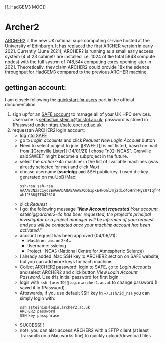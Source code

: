 [[_HadGEM3 MOC]]

# Archer2
[ARCHER2](https://www.archer2.ac.uk) is the new UK national supercomputing service hosted at the University of Edinburgh. It has replaced the first [ARCHER](https://www.archer.ac.uk) version in early 2021. Currently (June 2021), ARCHER2 is running as a small early access system (4 of 23 cabinets are installed, i.e. 1024 of the total 5848 compute nodes) with the full system of 748,544 computing cores opening later in 2021. Theoretically, they [claim](https://www.archer2.ac.uk/about/hardware.html) ARCHER2 could provide 18x the science throughput for HadGEM3 compared to the previous ARCHER machine.

## getting an account:
I am closely following the [quickstart for users](https://docs.archer2.ac.uk/quick-start/overview/) part in the official documentation. 

1. sign up for an [SAFE account](https://safe.epcc.ed.ac.uk/signup.jsp) to manage all of your UK HPC services. Username is sebastian.steinig@bristol.ac.uk; password is stored in 1Password under https://safe.epcc.ed.ac.uk
2. request an ARCHER2 login account:
    - [log into SAFE](https://safe.epcc.ed.ac.uk)
    - go to *Login accounts* and click  *Request New Login Account* button 
    - Need to select project to join. [[SWEET]] is not listed, based on mail from [[Grenville Lister]] (14/01/21) I chose "n02: NCAS". Grenville said SWEET might become a subproject in the future.
    - select the *archer2-4c* machine in the list of available machines (was already selected for me) and click *Next*
    - choose username (**ssteinig**) and SSH public key. I used the key generated on mu UoB iMac:
       ```
	   ssh-rsa ssh-rsa AAAAB3NzaC1yc2EAAAADAQABAAABAQDbIpkE4kOalJmj2dic4GHrnRMysU7Iqfr4KJuIW7mtBlrLqABI1hkj6rVRnUuA/ayPfBbIst+v7KIqxoKKJ960o5wgsCHIfPwE60stoVWfE6ka9ketLtjLtAthO/ISQ5XxzCRQLoFq7XQ9eShqBtdH7arcH1LW3+o/8EOJkvE4wSdA9kcpE2xMEIC0azV8JUDmWk2gmRCF3IeCGLAXZE04/+VSo5gK83pyv+xYOao5uGnqcubwqM6wJlZKhozYiZRGQDuiYfpKCLq4FzGZX+l3H9nmMbCXJElGNUbFL+DPr6hWreGRJM4iYApiJVZoNjMP9QJFJEpRUlk9ttsAXHg1 wb19586@IT042618
       ```
	- click *Request*
	- I got the following message *"**New Account requested** Your account ssteinig@archer2-4c has been requested, the project's principal investigator or a project manager will be informed of your request and you will be contacted once your machine account has been activated."* 
	- account request has been approved (04/06/21):
	    - Machine:  archer2-4c  
	    - Username: ssteinig  
        - Project:  NCAS (National Centre for Atmospheric Science)
	- I already added iMac SSH key to ARCHER2 section on SAFE website, but you can add more keys for each machine.
	- Collect ARCHER2 password: login to SAFE, go to *Login Accounts* and select ARCHER2 and click button *View Login Account Password*. Use this initial password for first login
	- login with `ssh [userID]@login.archer2.ac.uk` to change password (I saved it in 1Password)
	- Afterwards, if you use default SSH key in `~/.ssh/id_rsa` you can simply login with:
		```
		ssh ssteinig@login.archer2.ac.uk
		ARCHER2 password
		SSH key passphrase
		```
	- SUCCESS!!!
	- note: you can also access ARCHER2 with a SFTP client (at least Transmit5 on a Mac works fine) to quickly upload/download files

